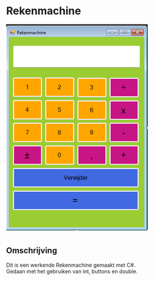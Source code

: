 # **Rekenmachine**


<img src= "Rekenmachine.png"
alt="" style="float: center ; margin-right: 100px;" />
#
<h2>Omschrijving</h2>

<p1>Dit is een werkende Rekenmachine gemaakt met C#.<p1>  
<p2>Gedaan met het gebruiken van int, buttons en double.<p2>

